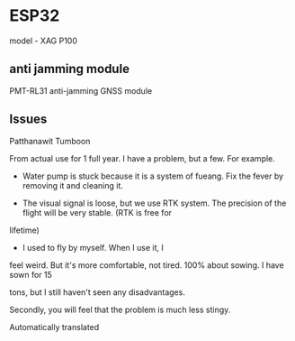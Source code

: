# ESP32
model - XAG P100

## anti jamming module 
 PMT-RL31 anti-jamming GNSS module 

## Issues
Patthanawit Tumboon

From actual use for 1 full year. I have a problem, but a few. For example.

* Water pump is stuck because it is a system of fueang. Fix the fever by removing it and cleaning it.

* The visual signal is loose, but we use RTK system. The precision of the flight will be very stable. (RTK is free for

lifetime)

* I used to fly by myself. When I use it, I

feel weird. But it's more comfortable, not tired. 100% about sowing. I have sown for 15

tons, but I still haven't seen any disadvantages.

Secondly, you will feel that the problem is much less stingy.

Automatically translated
